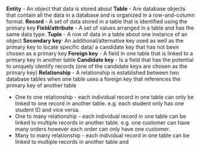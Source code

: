 **Entity** - An object that data is stored about
**Table** - Are database objects that contain all the data in a database and is organized in a row-and-column format.
**Record** - A set of data stored in a table that is identified using the primary key 
**Field/attribute** - A set of values arranged in a table and has the same data type.
**Tuple** - A row of data in a table about one instance of an object
**Secondary key**: An additional/alternative key used as well as the primary key to locate specific data/ a candidate key that has not been chosen as a primary key
**Foreign key** - A field in one table that is linked to a primary key in another table
**Candidate key** - Is a field that has the potential to uniquely identify records (one of the candidate keys are chosen as the primary key)
**Relationship** - A relationship is established between two database tables when one table uses a foreign key that references the primary key of another table
- One to one relationship - each individual record in one table can only be linked to one record in another table. e.g. each student only has one student ID and vice versa. 
- One to many relationship - each individual record in one table can be linked to multiple records in another table. e.g. one customer can have many orders however each order can only have one customer.
- Many to many relationship - each individual record in one table can be linked to multiple records in another table and 
